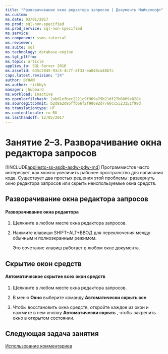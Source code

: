 ```yaml
---
title: "Разворачивание окна редактора запросов | Документы Майкрософт"
ms.custom: 
ms.date: 03/01/2017
ms.prod: sql-non-specified
ms.prod_service: sql-non-specified
ms.service: 
ms.component: ssms-tutorial
ms.reviewer: 
ms.suite: sql
ms.technology: database-engine
ms.tgt_pltfrm: 
ms.topic: article
applies_to: SQL Server 2016
ms.assetid: 635c2845-93c5-4c7f-8f33-ea848ca48b7c
caps.latest.revision: "24"
author: BYHAM
ms.author: rickbyh
manager: jhubbard
ms.workload: Inactive
ms.openlocfilehash: 2abd1efbec2221c9f909a79b21df27b6869e828e
ms.sourcegitcommit: b2d8a2d95ffbb6f2f98692d7760cc5523151f99d
ms.translationtype: HT
ms.contentlocale: ru-RU
ms.lasthandoff: 12/05/2017
---
```

# <a name="lesson-2-3---maximizing-query-editor"></a>Занятие 2–3. Разворачивание окна редактора запросов
[!INCLUDE[appliesto-ss-asdb-asdw-pdw-md](../../includes/appliesto-ss-asdb-asdw-pdw-md.md)] Программистов часто интересует, как можно увеличить рабочее пространство для написания кода. Существует два простых решения этой проблемы: развернуть окно редактора запросов или скрыть неиспользуемые окна средств.  
  
## <a name="maximizing-the-query-editor-window"></a>Разворачивание окна редактора запросов  
  
#### <a name="to-maximize-the-query-editor-window"></a>Разворачивание окна редактора  
  
1.  Щелкните в любом месте окна редактора запросов.  
  
2.  Нажмите клавиши SHIFT+ALT+ВВОД для переключения между обычным и полноэкранным режимом.  
  
    Это сочетание клавиш работает в любом окне документа.  
  
## <a name="hiding-tool-windows"></a>Скрытие окон средств  
  
#### <a name="to-automatically-hide-all-tool-windows"></a>Автоматическое скрытие всех окон средств  
  
1.  Щелкните в любом месте окна редактора запросов.  
  
2.  В меню **Окно** выберите команду **Автоматически скрыть все**.  
  
3.  Чтобы восстановить окна средств, откройте каждое из окон и нажмите в нем кнопку **Автоматически скрыть** , чтобы закрепить окно в открытом состоянии.  
  
## <a name="next-task-in-lesson"></a>Следующая задача занятия  
[Использование комментариев](../../tools/sql-server-management-studio/lesson-2-4-using-comments.md)  
  
  
  
